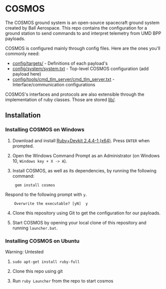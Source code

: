 # COSMOS

The COSMOS ground system is an open-source spacecraft ground system created by Ball Aerospace. This repo contains
the configuration for a ground station to send commands to and interpret telemetry from UMD BPP payloads.

COSMOS is configured mainly through config files. Here are the ones you'll commonly need:

* [config/targets/](config/targets/) - Definitions of each payload's 
* [config/system/system.txt](config/system/system.txt) - Top-level COSMOS configuration (add payload here)
* [config/tools/cmd_tlm_server/cmd_tlm_server.txt](config/tools/cmd_tlm_server/cmd_tlm_server.txt) - Interface/communication configurations

COSMOS's interfaces and protocols are also extensible through the implementation of ruby classes. Those are stored [lib/](lib/).

## Installation

### Installing COSMOS on Windows

1. Download and install [Ruby+Devkit 2.4.4-1 (x64)](https://github.com/oneclick/rubyinstaller2/releases/download/rubyinstaller-2.4.4-1/rubyinstaller-devkit-2.4.4-1-x64.exe). Press ```ENTER``` when prompted.

2. Open the Windows Command Prompt as an Administrator (on Windows 10, ```Windows key + X -> A```).

3. Install COSMOS, as well as its dependencies, by running the following command:

        gem install cosmos

Respond to the following prompt with ```y```.
        
        Overwrite the executable? [yN]  y

4. Clone this repository using Git to get the configuration for our payloads.

5. Start COSMOS by opening your local clone of this repository and running ```launcher.bat```.


### Installing COSMOS on Ubuntu

Warning: Untested

1. `sudo apt-get install ruby-full`

2. Clone this repo using git

3. Run `ruby Launcher` from the repo to start cosmos



